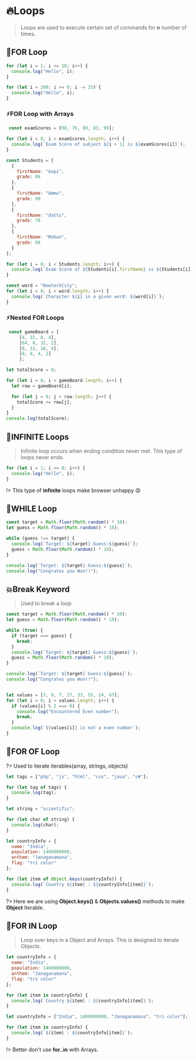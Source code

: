 # 🔥Loops

> Loops are used to execute certain set of commands for **n** number of times.

## 💫FOR Loop

```js
for (let i = 1; i <= 10; i++) {
  console.log("Hello", i);
}

for (let i = 200; i >= 0; i -= 25) {
  console.log("Hello", i);
}
```

### ⚡️FOR Loop with Arrays

```js
 const examScores = [98, 76, 89, 83, 99];

for (let i = 0; i < examScores.length; i++) {
  console.log(`Exam Score of subject ${i + 1} is ${examScores[i]}`);
}

const Students = [
  {
    firstName: "Gopi",
    grade: 86
  },
  {
    firstName: "Ammu",
    grade: 99
  },
  {
    firstName: "dattu",
    grade: 78
  },
  {
    firstName: "Mohan",
    grade: 88
  }
];

for (let i = 0; i < Students.length; i++) {
  console.log(`Exam Score of ${Students[i].firstName} is ${Students[i].grade}`);
}

const word = "NewtorkCity";
for (let i = 0; i < word.length; i++) {
  console.log(`Character ${i} in a given word: ${word[i]}`);
}

```

### ⚡️Nested FOR Loops

```js
 const gameBoard = [
     [4, 32, 8, 4], 
     [64, 8, 32, 2], 
     [8, 32, 16, 4], 
     [8, 8, 4, 2]
     ];

let totalScore = 0;

for (let i = 0; i < gameBoard.length; i++) {
  let row = gameBoard[i];

  for (let j = 0; j < row.length; j++) {
    totalScore += row[j];
  }
}
console.log(totalScore);
```

## 💫INFINITE Loops

> Infinite loop occurs when ending condition never met. This type of loops never ends.

```js
for (let i = 1; i >= 0; i++) {
  console.log("Hello", i);
}
```

!> This type of **infinite** loops make browser unhappy 😡

## 💫WHILE Loop

```js
const target = Math.floor(Math.random() * 10);
let guess = Math.floor(Math.random() * 10);

while (guess !== target) {
  console.log(`Target: ${target} Guess:${guess}`);
  guess = Math.floor(Math.random() * 10);
}

console.log(`Target: ${target} Guess:${guess}`);
console.log("Congrates you Won!!");
```

## 💥Break Keyword

> Used to break a loop

```js
const target = Math.floor(Math.random() * 10);
let guess = Math.floor(Math.random() * 10);

while (true) {
  if (target === guess) {
    break;
  }
  console.log(`Target: ${target} Guess:${guess}`);
  guess = Math.floor(Math.random() * 10);
}

console.log(`Target: ${target} Guess:${guess}`);
console.log("Congrates you Won!!");


let values = [3, 9, 7, 27, 33, 55, 24, 67];
for (let i = 0; i < values.length; i++) {
  if (values[i] % 2 === 0) {
    console.log("Encountered Even number");
    break;
  }
  console.log(`${values[i]} is not a even number`);
}

```

## 💫FOR OF Loop

?> Used to iterate iterables(array, strings, objects)

```js
let tags = ["php", "js", "html", "css", "java", "c#"];

for (let tag of tags) {
  console.log(tag);
}

let string = "scientific";

for (let char of string) {
  console.log(char);
}

let countryInfo = {
  name: "India",
  population: 1400000000,
  anthem: "Janaganamana",
  flag: "tri color"
};

for (let item of Object.keys(countryInfo)) {
  console.log(`Country ${item} : ${countryInfo[item]}`);
}
```

?> Here we are using **Object.keys()** & **Objects.values()** methods to make **Object** Iterable.

## 💫FOR IN Loop

> Loop over keys in a Object and Arrays. This is designed to iterate Objects.

```js
let countryInfo = {
  name: "India",
  population: 1400000000,
  anthem: "Janaganamana",
  flag: "tri color"
};

for (let item in countryInfo) {
  console.log(`Country ${item} : ${countryInfo[item]}`);
}

let countryInfo = ["India", 1400000000, "Janaganamana", "tri color"];

for (let item in countryInfo) {
  console.log(`${item} : ${countryInfo[item]}`);
}
```

!> Better don't use **for..in** with Arrays.
